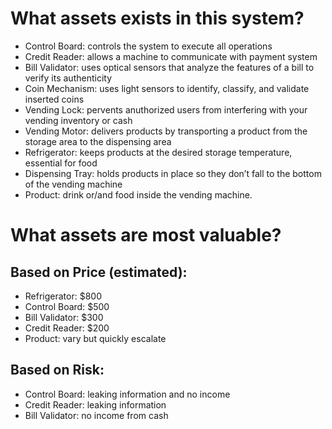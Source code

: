 # What assets exists in this system?
- Control Board: controls the system to execute all operations
- Credit Reader: allows a machine to communicate with payment system
- Bill Validator: uses optical sensors that analyze the features of a bill to verify its authenticity
- Coin Mechanism: uses light sensors to identify, classify, and validate inserted coins
- Vending Lock: pervents anuthorized users from interfering with your vending inventory or cash
- Vending Motor: delivers products by transporting a product from the storage area to the dispensing area
- Refrigerator: keeps products at the desired storage temperature, essential for food
- Dispensing Tray: holds products in place so they don’t fall to the bottom of the vending machine
- Product: drink or/and food inside the vending machine.

# What assets are most valuable?
## Based on Price (estimated):
- Refrigerator: $800
- Control Board: $500
- Bill Validator: $300
- Credit Reader: $200
- Product: vary but quickly escalate
## Based on Risk:
- Control Board: leaking information and no income
- Credit Reader: leaking information
- Bill Validator: no income from cash

